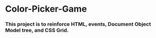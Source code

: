 # Color-Picker-Game

### This project is to reinforce HTML, events, Document Object Model tree, and CSS Grid.
